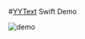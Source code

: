 #[YYText](https://github.com/ibireme/YYText) Swift Demo

![demo](https://cloud.githubusercontent.com/assets/16911734/12603881/60c8bed4-c4f1-11e5-8d25-211047d29f4b.png)
